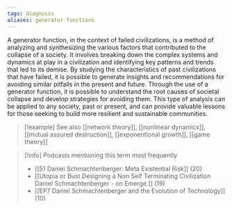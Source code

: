 ```yaml
---
tags: diagnosis
aliases: generator functions
---
```


A generator function, in the context of failed civilizations, is a method of analyzing and synthesizing the various factors that contributed to the collapse of a society. It involves breaking down the complex systems and dynamics at play in a civilization and identifying key patterns and trends that led to its demise. By studying the characteristics of past civilizations that have failed, it is possible to generate insights and recommendations for avoiding similar pitfalls in the present and future. Through the use of a generator function, it is possible to understand the root causes of societal collapse and develop strategies for avoiding them. This type of analysis can be applied to any society, past or present, and can provide valuable lessons for those seeking to build more resilient and sustainable communities.

> [!example] See also
> [[network theory]], [[nonlinear dynamics]], [[mutual assured destruction]], [[exponentional growth]], [[game theory]]

> [!info] Podcasts mentioning this term most frequently
> * [[51 Daniel Schmachtenberger: Meta Existential Risk]] (20)
> * [[Utopia or Bust Designing a Non Self Terminating Civilization   Daniel Schmachtenberger - on Emerge.]] (19)
> * [[EP7 Daniel Schmachtenberger and the Evolution of Technology]] (10)